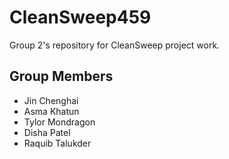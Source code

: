 # CleanSweep459

Group 2's repository for CleanSweep project work.

## Group Members
* Jin Chenghai
* Asma Khatun
* Tylor Mondragon
* Disha Patel
* Raquib Talukder

